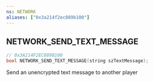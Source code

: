 ```yaml
---
ns: NETWORK
aliases: ["0x3a214f2ec889b100"]
---
```

## NETWORK_SEND_TEXT_MESSAGE

```c
// 0x3A214F2EC889B100
bool NETWORK_SEND_TEXT_MESSAGE(string szTextMessage);
```

Send an unencrypted text message to another player

